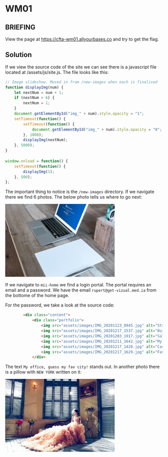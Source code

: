 # WM01
## BRIEFING
View the page at https://cfta-wm01.allyourbases.co and try to get the flag.

## Solution

If we view the source code of the site we can see there is a javascript file located at /assets/js/site.js. The file looks like this:

```js
// Image slideshow. Moved in from /new-images when each is finalised
function displayImg(num) {
    let nextNum = num + 1;
    if (nextNum > 6) {
        nextNum = 1;
    }
    document.getElementById("img_" + num).style.opacity = "1";
    setTimeout(function() {
        setTimeout(function() {
            document.getElementById("img_" + num).style.opacity = "0";
        }, 1000);
        displayImg(nextNum);
    }, 5000);
}

window.onload = function() {
    setTimeout(function() {
        displayImg(1);
    }, 500);
};
```

The important thing to notice is the `/new-images` directory. If we navigate there we find 6 photos. The below photo tells us where to go next:

<img src="miihome.jpg" width="350" >

If we navigate to `mii-home` we find a login portal. The portal requires an email and a password. We have the email `rupert@get-vizual.med.ia` from the bottome of the home page.

For the password, we take a look at the source code:

```html
        <div class="content">
            <div class="portfolio">
                <img src="assets/images/IMG_20201123_0945.jpg" alt="Street scene" id="img_1" style="opacity: 0"><br>
                <img src="assets/images/IMG_20201217_1537.jpg" alt="Buildings" id="img_2" style="opacity: 0"><br>
                <img src="assets/images/IMG_20201203_1917.jpg" alt="Salad" id="img_3" style="opacity: 0"><br>
                <img src="assets/images/IMG_20201211_1642.jpg" alt="My office, guess my fav city!" id="img_4" style="opacity: 0"><br>
                <img src="assets/images/IMG_20201217_1428.jpg" alt="Car" id="img_5" style="opacity: 0"><br>
                <img src="assets/images/IMG_20201217_1629.jpg" alt="Fashion" id="img_6" style="opacity: 0"><br>
            </div>
```
The text `My office, guess my fav city!` stands out. In another photo there is a pillow with `NEW YORK` written on it:

<img src="pillow.jpg" width="350" >


